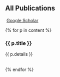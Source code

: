 ## <i class="fa fa-chevron-right"></i> All Publications <a href="https://github.com/Raab70/resume/blob/master/publications/{{ content.file }}"><i class="fa fa-code-fork" aria-hidden="true"></i></a>

<a href="https://scholar.google.com/citations?user={{ scholar_id }}" class="btn btn-primary" style="padding: 0.3em;">
  <i class="ai ai-google-scholar"></i> Google Scholar
</a>

{% for p in content %}

### {{ p.title }} <a href="https://github.com/Raab70/resume/blob/master/publications/{{ p.file }}"><i class="fa fa-code-fork" aria-hidden="true"></i></a>

<table class="table table-hover">
{{ p.details }}
</table>
{% endfor %}
